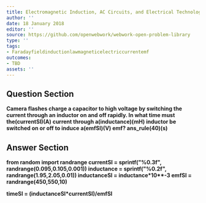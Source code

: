 ```yaml
---
title: Electromagnetic Induction, AC Circuits, and Electrical Technologies - Inductance
author: ''
date: 18 January 2018
editor: ''
source: https://github.com/openwebwork/webwork-open-problem-library
type: ''
tags:
- Faradayfieldinductionlawmagneticelectriccurrentemf
outcomes:
- TBD
assets: ''
---
```


## Question Section 

<b>
Camera flashes charge a capacitor to high voltage by switching the current through an inductor on and off rapidly. In what time must the(currentSI)(A) current through a(inductance)(mH) inductor be switched on or off to induce a(emfSI)(V) emf?
ans_rule(40)(s)



## Answer Section

from random import randrange
currentSI = sprintf("%0.3f", randrange(0.095,0.105,0.001))
inductance = sprintf("%0.2f", randrange(1.95,2.05,0.01))
inductanceSI = inductance*10**-3
emfSI = randrange(450,550,10)

timeSI = (inductanceSI*currentSI)/emfSI